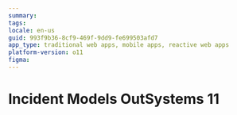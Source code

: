 ```yaml
---
summary:
tags: 
locale: en-us
guid: 993f9b36-8cf9-469f-9dd9-fe699503afd7
app_type: traditional web apps, mobile apps, reactive web apps
platform-version: o11
figma:
---
```


# Incident Models OutSystems 11
